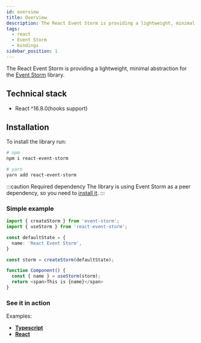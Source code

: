 ```yaml
---
id: overview
title: Overview
description: The React Event Storm is providing a lightweight, minimal abstraction for the Event Storm library
tags:
  - react
  - Event Storm
  - bindings
sidebar_position: 1
---
```


The React Event Storm is providing a lightweight, minimal abstraction for the [Event Storm](/docs/introduction) library.

## Technical stack

- React ^16.8.0(hooks support)

## Installation

To install the library run:

```bash
# npm
npm i react-event-storm

# yarn
yarn add react-event-storm
```

:::caution Required dependency
The library is using Event Storm as a peer dependency, so you need to [install it](/docs/introduction#installation).
:::

### Simple example

```typescript
import { createStorm } from 'event-storm';
import { useStorm } from 'react-event-storm';

const defaultState = {
  name: 'React Event Storm',
}

const storm = createStorm(defaultState);

function Component() {
  const { name } = useStorm(storm);
  return <span>This is {name}</span>
}
```

### See it in action

Examples:

- [**Typescript**](https://codesandbox.io/s/beautiful-currying-bl9dv)
- [**React**](https://codesandbox.io/s/intelligent-http-iupz5)
